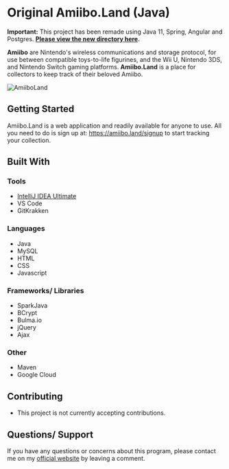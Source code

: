# Original Amiibo.Land (Java)

**Important:** This project has been remade using Java 11, Spring, Angular and Postgres. **[Please view the new directory here](https://github.com/iamtravisw/amiiboland-v2).**

**Amiibo** are Nintendo's wireless communications and storage protocol, for use between compatible toys-to-life figurines, and the Wii U, Nintendo 3DS, and Nintendo Switch gaming platforms. **Amiibo.Land** is a place for collectors to keep track of their beloved Amiibo.

![AmiiboLand](https://2.bp.blogspot.com/-jXQIQb78UjU/W6-S-Mt7jlI/AAAAAAAAIcA/oYChRl5BO7wRm6I39mLM370SXbQTeNFOwCLcBGAs/s1600/Screenshot%2B2018-09-29%2Bat%2B8.57.20%2BAM.png)

## Getting Started
Amiibo.Land is a web application and readily available for anyone to use. All you need to do is sign up at: https://amiibo.land/signup to start tracking your collection. 

## Built With
### Tools  
- [IntelliJ IDEA Ultimate](https://www.jetbrains.com/idea/download/)  
- VS Code  
- GitKrakken

### Languages
- Java
- MySQL
- HTML
- CSS
- Javascript

### Frameworks/ Libraries
- SparkJava
- BCrypt
- Bulma.io
- jQuery
- Ajax

### Other 
- Maven
- Google Cloud

## Contributing
- This project is not currently accepting contributions.

## Questions/ Support
If you have any questions or concerns about this program, please contact me on my [official website](https://www.iamtravisw.com/) by leaving a comment.
